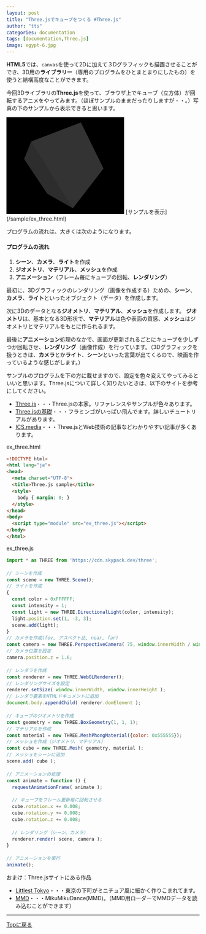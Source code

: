 ```yaml
---
layout: post
title: "Three.jsでキューブをつくる #Three.js"
author: "tts"
categories: documentation
tags: [documentation,Three.js]
image: egypt-6.jpg
---
```


**HTML5**では、`canvas`を使って2Dに加えて３Dグラフィックも描画させることができ、3D用の**ライブラリー**（専用のプログラムをひとまとまりにしたもの）を使うと結構高度なことができます。

今回3Dライブラリの**Three.js**を使って、ブラウザ上でキューブ（立方体）が回転するアニメをやってみます。（ほぼサンプルのままだったりしますが・・。）写真の下のサンプルから表示できると思います。

<img src="/assets/img/article/cube.png" alt="cube" style="zoom:30%;" />  
[サンプルを表示](/sample/ex_three.html)

プログラムの流れは、大きくは次のようになります。

#### プログラムの流れ  
1. **シーン**、**カメラ**、**ライト**を作成  
2. **ジオメトリ**、**マテリアル**、**メッシュ**を作成  
3. **アニメーション**（フレーム毎にキューブの回転、**レンダリング**）  

最初に、3Dグラフィックのレンダリング（画像を作成する）ための、**シーン**、**カメラ**、**ライト**といったオブジェクト（データ）を作成します。  

次に3Dのデータとなる**ジオメトリ**、**マテリアル**、**メッシュ**を作成します。
**ジオメトリ**は、基本となる3D形状で、**マテリアル**は色や表面の質感、**メッシュ**はジオメトリとマテリアルをもとに作られるます。  

最後に**アニメーション**処理のなかで、画面が更新されるごとにキューブを少しずつか回転させ、**レンダリング**（画像作成）を行っています。（3Dグラフィックを扱うときは、**カメラ**とか**ライト**、**シーン**といった言葉が出てくるので、映画を作っているような感じがします。）  

サンプルのプログラムを下の方に載せますので、設定を色々変えてやってみるといいと思います。Three.jsについて詳しく知りたいときは、以下のサイトを参考にしてください。

- [Three.js](https://threejs.org/)・・・Three.jsの本家。リファレンスやサンプルが色々あります。
- [Three.jsの基礎](https://threejsfundamentals.org/threejs/lessons/ja/)・・・フラミンゴがいっぱい飛んでます。詳しいチュートリアルがあります。
- [ICS.media](https://ics.media/tutorial-three/)・・・Three.jsとWeb技術の記事などわかりやすい記事が多くあります。

ex_three.html
```html
<!DOCTYPE html>
<html lang="ja">
<head>
  <meta charset="UTF-8">
  <title>Three.js sample</title>
  <style>
    body { margin: 0; }
  </style>
</head>
<body>
  <script type="module" src="ex_three.js"></script> 
</body>
</html>
```
ex_three.js
```js
import * as THREE from 'https://cdn.skypack.dev/three';

// シーンを作成
const scene = new THREE.Scene();
// ライトを作成
{
  const color = 0xFFFFFF;
  const intensity = 1;
  const light = new THREE.DirectionalLight(color, intensity);
  light.position.set(1, -3, 3);
  scene.add(light);
}
// カメラを作成(fov, アスペクト比, near, far)
const camera = new THREE.PerspectiveCamera( 75, window.innerWidth / window.innerHeight, 0.1, 1000 );
// カメラ位置を設定
camera.position.z = 1.6;

// レンダラを作成
const renderer = new THREE.WebGLRenderer();
// レンダリングサイズを設定
renderer.setSize( window.innerWidth, window.innerHeight );
// レンダラ要素をHTMLドキュメントに追加
document.body.appendChild( renderer.domElement );

// キューブのジオメトリを作成
const geometry = new THREE.BoxGeometry(1, 1, 1);
// マテリアルを作成
const material = new THREE.MeshPhongMaterial({color: 0x555555});
// メッシュを作成（ジオメトリ、マテリアル）
const cube = new THREE.Mesh( geometry, material );
// メッシュをシーンに追加
scene.add( cube );

// アニメーションの処理
const animate = function () {
  requestAnimationFrame( animate );

  // キューブをフレーム更新毎に回転させる
  cube.rotation.x += 0.008;
  cube.rotation.y += 0.008;
  cube.rotation.z += 0.008;

  // レンダリング（シーン、カメラ）
  renderer.render( scene, camera );
}

// アニメーションを実行
animate();
```
おまけ：Three.jsサイトにある作品
- [Littlest Tokyo](https://threejs.org/examples/#webgl_animation_keyframes)・・・東京の下町がミニチュア風に細かく作りこまれてます。
- [MMD](https://threejs.org/examples/#webgl_loader_mmd_audio)・・・MikuMikuDance(MMD)。（MMD用ローダーでMMDデータを読み込むことができます）  


---

[Topに戻る](/)